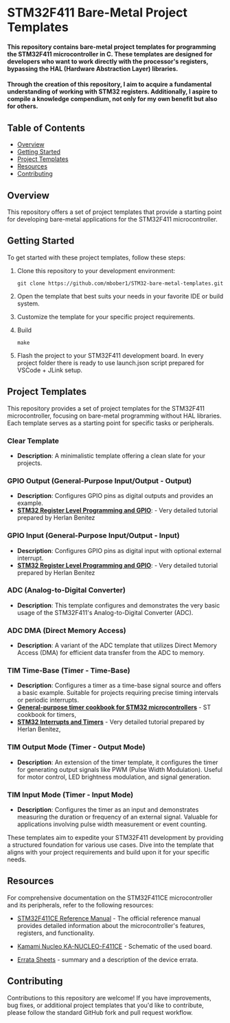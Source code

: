 # STM32F411 Bare-Metal Project Templates

#### This repository contains bare-metal project templates for programming the STM32F411 microcontroller in C. These templates are designed for developers who want to work directly with the processor's registers, bypassing the HAL (Hardware Abstraction Layer) libraries. 

#### Through the creation of this repository, I aim to acquire a fundamental understanding of working with STM32 registers. Additionally, I aspire to compile a knowledge compendium, not only for my own benefit but also for others.

## Table of Contents

- [Overview](#overview)
- [Getting Started](#getting-started)
- [Project Templates](#project-templates)
- [Resources](#resources)
- [Contributing](#contributing)

## Overview

This repository offers a set of project templates that provide a starting point for developing bare-metal applications for the STM32F411 microcontroller.

## Getting Started

To get started with these project templates, follow these steps:

1. Clone this repository to your development environment:

   ```shell
   git clone https://github.com/mbober1/STM32-bare-metal-templates.git

2. Open the template that best suits your needs in your favorite IDE or build system.
3. Customize the template for your specific project requirements.
4. Build
   ```shell
   make

5. Flash the project to your STM32F411 development board. In every project folder there is ready to use launch.json script prepared for VSCode + JLink setup.

## Project Templates

This repository provides a set of project templates for the STM32F411 microcontroller, focusing on bare-metal programming without HAL libraries. Each template serves as a starting point for specific tasks or peripherals.

### Clear Template
- **Description**: A minimalistic template offering a clean slate for your projects.

### GPIO Output (General-Purpose Input/Output - Output)
- **Description**: Configures GPIO pins as digital outputs and provides an example.
- **[STM32 Register Level Programming and GPIO](https://hackmd.io/@hrbenitez/158_2s2223_GPIO)**:  - Very detailed tutorial prepared by Herlan Benitez

### GPIO Input (General-Purpose Input/Output - Input)
- **Description**: Configures GPIO pins as digital input with optional external interrupt.
- **[STM32 Register Level Programming and GPIO](https://hackmd.io/@hrbenitez/158_2s2223_GPIO)**:  - Very detailed tutorial prepared by Herlan Benitez

### ADC (Analog-to-Digital Converter)
- **Description**: This template configures and demonstrates the very basic usage of the STM32F411's Analog-to-Digital Converter (ADC).

### ADC DMA (Direct Memory Access)
- **Description**: A variant of the ADC template that utilizes Direct Memory Access (DMA) for efficient data transfer from the ADC to memory.

### TIM Time-Base (Timer - Time-Base)
- **Description**: Configures a timer as a time-base signal source and offers a basic example. Suitable for projects requiring precise timing intervals or periodic interrupts.
- **[General-purpose timer cookbook for STM32 microcontrollers](https://www.st.com/resource/en/application_note/an4776-generalpurpose-timer-cookbook-for-stm32-microcontrollers-stmicroelectronics.pdf)** - ST cookbook for timers, 
- **[STM32 Interrupts and Timers](https://hackmd.io/@hrbenitez/158_2s2223_Int_Tim)** - Very detailed tutorial prepared by Herlan Benitez, 

### TIM Output Mode (Timer - Output Mode)
- **Description**: An extension of the timer template, it configures the timer for generating output signals like PWM (Pulse Width Modulation). Useful for motor control, LED brightness modulation, and signal generation.

### TIM Input Mode (Timer - Input Mode)
- **Description**: Configures the timer as an input and demonstrates measuring the duration or frequency of an external signal. Valuable for applications involving pulse width measurement or event counting.

These templates aim to expedite your STM32F411 development by providing a structured foundation for various use cases. Dive into the template that aligns with your project requirements and build upon it for your specific needs.


## Resources

For comprehensive documentation on the STM32F411CE microcontroller and its peripherals, refer to the following resources:

- [STM32F411CE Reference Manual](https://www.st.com/resource/en/reference_manual/rm0383-stm32f411xce-advanced-armbased-32bit-mcus-stmicroelectronics.pdf) - The official reference manual provides detailed information about the microcontroller's features, registers, and functionality.

- [Kamami Nucleo KA-NUCLEO-F411CE](https://wiki.kamamilabs.com/images/8/83/KA-NUCLEO-F411v2_schemat_p1.png) - Schematic of the used board.

- [Errata Sheets](https://www.st.com/en/development-tools/stm32cubemx.html) - summary and a description of the device errata.



## Contributing
Contributions to this repository are welcome! If you have improvements, bug fixes, or additional project templates that you'd like to contribute, please follow the standard GitHub fork and pull request workflow.
